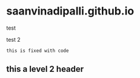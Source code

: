# saanvinadipalli.github.io
test

test 2

```
this is fixed with code
```

## this a level 2 header
